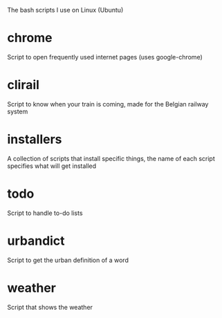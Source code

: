 The bash scripts I use on Linux (Ubuntu)

# chrome
Script to open frequently used internet pages (uses google-chrome)

# clirail
Script to know when your train is coming, made for the Belgian railway system

# installers
A collection of scripts that install specific things, the name of each script specifies what will get installed

# todo
Script to handle to-do lists

# urbandict
Script to get the urban definition of a word

# weather
Script that shows the weather

